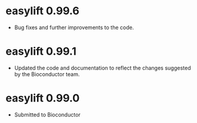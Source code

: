 # easylift 0.99.6

* Bug fixes and further improvements to the code.


# easylift 0.99.1

* Updated the code and documentation to reflect the changes suggested by the Bioconductor team.


# easylift 0.99.0

* Submitted to Bioconductor
